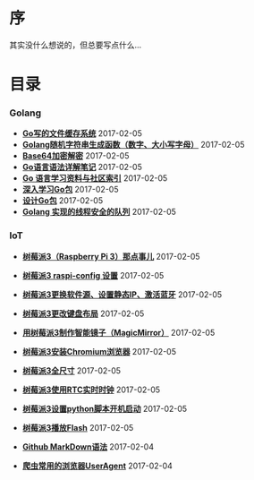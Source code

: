 序
===
其实没什么想说的，但总要写点什么...

目录
====

### Golang
* **[Go写的文件缓存系统](http://www.yupae.cn/golang/filecache)** 2017-02-05
* **[Golang随机字符串生成函数（数字、大小写字母）](http://www.yupae.cn/golang/rand)** 2017-02-05
* **[Base64加密解密](http://www.yupae.cn/golang/base64)** 2017-02-05
* **[Go语言语法详解笔记](http://www.yupae.cn/golang/gogrammar)** 2017-02-05
* **[Go 语言学习资料与社区索引](http://www.yupae.cn/golang/reference)** 2017-02-05
* **[深入学习Go包](http://www.yupae.cn/golang/package)** 2017-02-05
* **[设计Go包](http://www.yupae.cn/golang/writepackage)** 2017-02-05
* **[Golang 实现的线程安全的队列](http://www.yupae.cn/golang/goquery)** 2017-02-05

### IoT
* **[树莓派3（Raspberry Pi 3）那点事儿](http://www.yupae.cn/iot/raspberrypi1)** 2017-02-05
* **[树莓派3 raspi-config 设置](http://www.yupae.cn/iot/raspberrypi2)** 2017-02-05
* **[树莓派3更换软件源、设置静态IP、激活蓝牙](http://www.yupae.cn/iot/raspberrypi3)** 2017-02-05
* **[树莓派3更改键盘布局](http://www.yupae.cn/iot/raspberrypi4)** 2017-02-05
* **[用树莓派3制作智能镜子（MagicMirror）](http://www.yupae.cn/iot/magicmirror)** 2017-02-05
* **[树莓派3安装Chromium浏览器](http://www.yupae.cn/iot/raspi-chromium)** 2017-02-05
* **[树莓派3全尺寸](http://www.yupae.cn/iot/raspi-size)** 2017-02-05
* **[树莓派3使用RTC实时时钟](http://www.yupae.cn/iot/raspiclock)** 2017-02-05
* **[树莓派3设置python脚本开机启动](http://www.yupae.cn/iot/raspistartup)** 2017-02-05
* **[树莓派3播放Flash](http://www.yupae.cn/iot/raspi-flash)** 2017-02-05

* **[Github MarkDown语法](http://www.yupae.cn/content/markdown)** 2017-02-04
* **[爬虫常用的浏览器UserAgent](http://www.yupae.cn/content/useragent)** 2017-02-04

